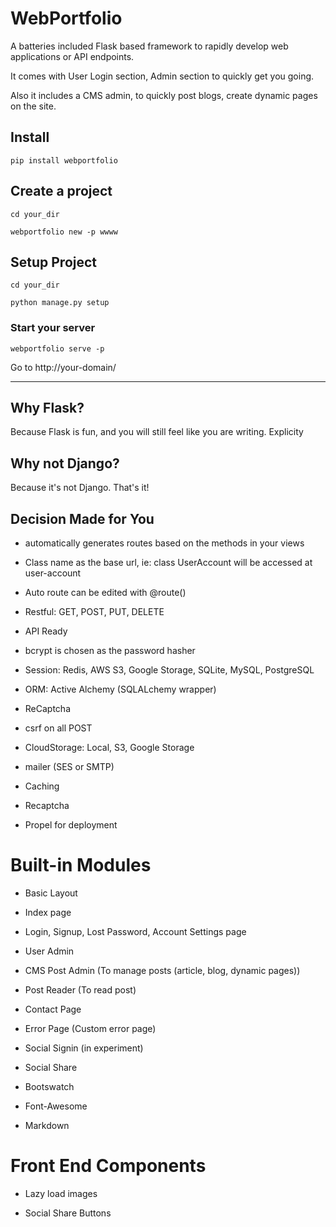 # WebPortfolio

A batteries included Flask based framework to rapidly develop web applications 
or API endpoints. 

It comes with User Login section, Admin section to quickly get you going.

Also it includes a CMS admin, to quickly post blogs, create dynamic pages on the site.


## Install

    pip install webportfolio
    
## Create a project

    cd your_dir 
    
    webportfolio new -p wwww
    
## Setup Project
    
    cd your_dir 
    
    python manage.py setup
    
### Start your server

    webportfolio serve -p 

Go to http://your-domain/

---
    
## Why Flask?

Because Flask is fun, and you will still feel like you are writing. Explicity


## Why not Django? 

Because it's not Django. That's it! 


## Decision Made for You

- automatically generates routes based on the methods in your views

- Class name as the base url, ie: class UserAccount will be accessed at user-account

- Auto route can be edited with @route()

- Restful: GET, POST, PUT, DELETE

- API Ready

- bcrypt is chosen as the password hasher

- Session: Redis, AWS S3, Google Storage, SQLite, MySQL, PostgreSQL

- ORM: Active Alchemy (SQLALchemy wrapper)

- ReCaptcha

- csrf on all POST

- CloudStorage: Local, S3, Google Storage

- mailer (SES or SMTP)

- Caching

- Recaptcha

- Propel for deployment



# Built-in Modules 

- Basic Layout

- Index page

- Login, Signup, Lost Password, Account Settings page

- User Admin

- CMS Post Admin (To manage posts (article, blog, dynamic pages))

- Post Reader (To read post)

- Contact Page

- Error Page (Custom error page)

- Social Signin (in experiment)

- Social Share

- Bootswatch

- Font-Awesome

- Markdown


# Front End Components

- Lazy load images

- Social Share Buttons

